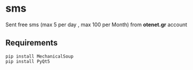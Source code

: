 # sms
Sent free sms (max 5 per day , max 100 per Month) from **otenet.gr** account

## Requirements
```
pip install MechanicalSoup
pip install PyQt5
```
